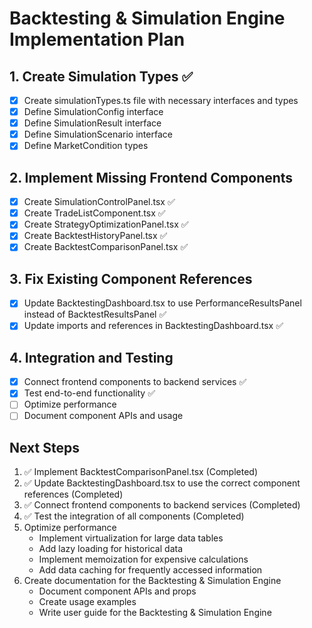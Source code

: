 # Backtesting & Simulation Engine Implementation Plan

## 1. Create Simulation Types ✅
- [x] Create simulationTypes.ts file with necessary interfaces and types
- [x] Define SimulationConfig interface
- [x] Define SimulationResult interface
- [x] Define SimulationScenario interface
- [x] Define MarketCondition types

## 2. Implement Missing Frontend Components
- [x] Create SimulationControlPanel.tsx ✅
- [x] Create TradeListComponent.tsx ✅
- [x] Create StrategyOptimizationPanel.tsx ✅
- [x] Create BacktestHistoryPanel.tsx ✅
- [x] Create BacktestComparisonPanel.tsx ✅

## 3. Fix Existing Component References
- [x] Update BacktestingDashboard.tsx to use PerformanceResultsPanel instead of BacktestResultsPanel ✅
- [x] Update imports and references in BacktestingDashboard.tsx ✅

## 4. Integration and Testing
- [x] Connect frontend components to backend services ✅
- [x] Test end-to-end functionality ✅
- [ ] Optimize performance
- [ ] Document component APIs and usage

## Next Steps
1. ✅ Implement BacktestComparisonPanel.tsx (Completed)
2. ✅ Update BacktestingDashboard.tsx to use the correct component references (Completed)
3. ✅ Connect frontend components to backend services (Completed)
4. ✅ Test the integration of all components (Completed)
5. Optimize performance
   - Implement virtualization for large data tables
   - Add lazy loading for historical data
   - Implement memoization for expensive calculations
   - Add data caching for frequently accessed information
6. Create documentation for the Backtesting & Simulation Engine
   - Document component APIs and props
   - Create usage examples
   - Write user guide for the Backtesting & Simulation Engine